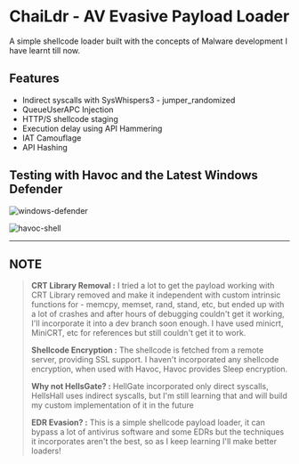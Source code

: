 # ChaiLdr - AV Evasive Payload Loader

A simple shellcode loader built with the concepts of Malware development I have learnt till now.

## Features 

- Indirect syscalls with SysWhispers3 - jumper_randomized
- QueueUserAPC Injection
- HTTP/S shellcode staging
- Execution delay using API Hammering
- IAT Camouflage
- API Hashing

## Testing with Havoc and the Latest Windows Defender

![windows-defender](./images/win10.png)

![havoc-shell](./images/shell.png)

---

## **NOTE**
> 
> **CRT Library Removal :** I tried a lot to get the payload working with CRT Library removed and make it independent with custom intrinsic functions for - memcpy, memset, rand, stand, etc, but ended up with a lot of crashes and after hours of debugging couldn't get it working, I'll incorporate it into a dev branch soon enough. I have used minicrt, MiniCRT, etc for references but still couldn't get it to work.  
>
> **Shellcode Encryption :** The shellcode is fetched from a remote server, providing SSL support. I haven't incorporated any shellcode encryption, when used with Havoc, Havoc provides Sleep encryption.
>
> **Why not HellsGate? :** HellGate incorporated only direct syscalls, HellsHall uses indirect syscalls, but I'm still learning that and will build my custom implementation of it in the future
>
> **EDR Evasion? :** This is a simple shellcode payload loader, it can bypass a lot of antivirus software and some EDRs but the techniques it incorporates aren't the best, so as I keep learning I'll make better loaders! 

